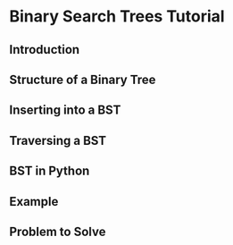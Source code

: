 # Binary Search Trees Tutorial
## Introduction
## Structure of a Binary Tree
## Inserting into a BST
## Traversing a BST
## BST in Python
## Example
## Problem to Solve
